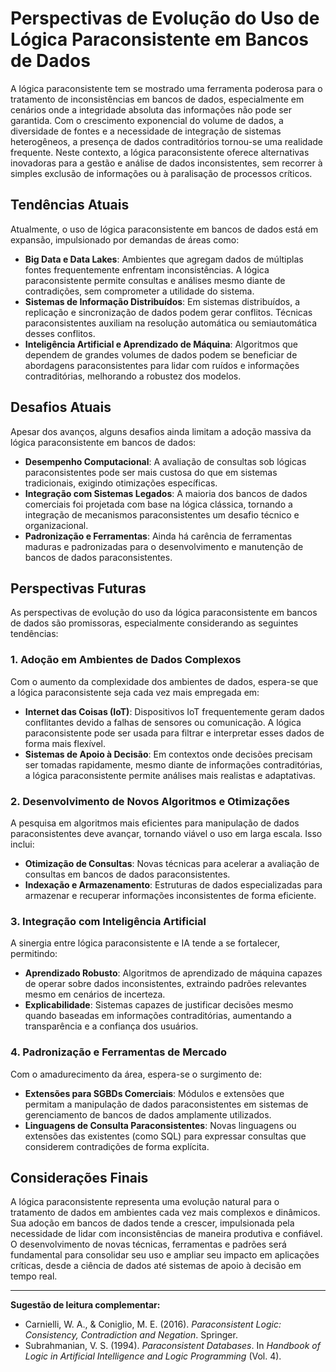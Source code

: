 
# Perspectivas de Evolução do Uso de Lógica Paraconsistente em Bancos de Dados

A lógica paraconsistente tem se mostrado uma ferramenta poderosa para o tratamento de inconsistências em bancos de dados, especialmente em cenários onde a integridade absoluta das informações não pode ser garantida. Com o crescimento exponencial do volume de dados, a diversidade de fontes e a necessidade de integração de sistemas heterogêneos, a presença de dados contraditórios tornou-se uma realidade frequente. Neste contexto, a lógica paraconsistente oferece alternativas inovadoras para a gestão e análise de dados inconsistentes, sem recorrer à simples exclusão de informações ou à paralisação de processos críticos.

## Tendências Atuais

Atualmente, o uso de lógica paraconsistente em bancos de dados está em expansão, impulsionado por demandas de áreas como:

- **Big Data e Data Lakes**: Ambientes que agregam dados de múltiplas fontes frequentemente enfrentam inconsistências. A lógica paraconsistente permite consultas e análises mesmo diante de contradições, sem comprometer a utilidade do sistema.
- **Sistemas de Informação Distribuídos**: Em sistemas distribuídos, a replicação e sincronização de dados podem gerar conflitos. Técnicas paraconsistentes auxiliam na resolução automática ou semiautomática desses conflitos.
- **Inteligência Artificial e Aprendizado de Máquina**: Algoritmos que dependem de grandes volumes de dados podem se beneficiar de abordagens paraconsistentes para lidar com ruídos e informações contraditórias, melhorando a robustez dos modelos.

## Desafios Atuais

Apesar dos avanços, alguns desafios ainda limitam a adoção massiva da lógica paraconsistente em bancos de dados:

- **Desempenho Computacional**: A avaliação de consultas sob lógicas paraconsistentes pode ser mais custosa do que em sistemas tradicionais, exigindo otimizações específicas.
- **Integração com Sistemas Legados**: A maioria dos bancos de dados comerciais foi projetada com base na lógica clássica, tornando a integração de mecanismos paraconsistentes um desafio técnico e organizacional.
- **Padronização e Ferramentas**: Ainda há carência de ferramentas maduras e padronizadas para o desenvolvimento e manutenção de bancos de dados paraconsistentes.

## Perspectivas Futuras

As perspectivas de evolução do uso da lógica paraconsistente em bancos de dados são promissoras, especialmente considerando as seguintes tendências:

### 1. **Adoção em Ambientes de Dados Complexos**

Com o aumento da complexidade dos ambientes de dados, espera-se que a lógica paraconsistente seja cada vez mais empregada em:

- **Internet das Coisas (IoT)**: Dispositivos IoT frequentemente geram dados conflitantes devido a falhas de sensores ou comunicação. A lógica paraconsistente pode ser usada para filtrar e interpretar esses dados de forma mais flexível.
- **Sistemas de Apoio à Decisão**: Em contextos onde decisões precisam ser tomadas rapidamente, mesmo diante de informações contraditórias, a lógica paraconsistente permite análises mais realistas e adaptativas.

### 2. **Desenvolvimento de Novos Algoritmos e Otimizações**

A pesquisa em algoritmos mais eficientes para manipulação de dados paraconsistentes deve avançar, tornando viável o uso em larga escala. Isso inclui:

- **Otimização de Consultas**: Novas técnicas para acelerar a avaliação de consultas em bancos de dados paraconsistentes.
- **Indexação e Armazenamento**: Estruturas de dados especializadas para armazenar e recuperar informações inconsistentes de forma eficiente.

### 3. **Integração com Inteligência Artificial**

A sinergia entre lógica paraconsistente e IA tende a se fortalecer, permitindo:

- **Aprendizado Robusto**: Algoritmos de aprendizado de máquina capazes de operar sobre dados inconsistentes, extraindo padrões relevantes mesmo em cenários de incerteza.
- **Explicabilidade**: Sistemas capazes de justificar decisões mesmo quando baseadas em informações contraditórias, aumentando a transparência e a confiança dos usuários.

### 4. **Padronização e Ferramentas de Mercado**

Com o amadurecimento da área, espera-se o surgimento de:

- **Extensões para SGBDs Comerciais**: Módulos e extensões que permitam a manipulação de dados paraconsistentes em sistemas de gerenciamento de bancos de dados amplamente utilizados.
- **Linguagens de Consulta Paraconsistentes**: Novas linguagens ou extensões das existentes (como SQL) para expressar consultas que considerem contradições de forma explícita.

## Considerações Finais

A lógica paraconsistente representa uma evolução natural para o tratamento de dados em ambientes cada vez mais complexos e dinâmicos. Sua adoção em bancos de dados tende a crescer, impulsionada pela necessidade de lidar com inconsistências de maneira produtiva e confiável. O desenvolvimento de novas técnicas, ferramentas e padrões será fundamental para consolidar seu uso e ampliar seu impacto em aplicações críticas, desde a ciência de dados até sistemas de apoio à decisão em tempo real.

---
**Sugestão de leitura complementar:**  
- Carnielli, W. A., & Coniglio, M. E. (2016). *Paraconsistent Logic: Consistency, Contradiction and Negation*. Springer.
- Subrahmanian, V. S. (1994). *Paraconsistent Databases*. In *Handbook of Logic in Artificial Intelligence and Logic Programming* (Vol. 4).
```
